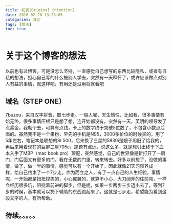 ```yaml
---
title: 初衷[Original intention]
date: 2016-02-20 13:23:05
categories: 其它
tags: [想法]
toc: true
---
```


# 关于这个博客的想法
以前也有过博客，可是没怎么坚持，一直感觉自己想写的东西比较隐私，或者有自私的想法，担心自己写的什么被别人学去，突然有一天释怀了，或许应该做点对别人有益的事情，就这样吧，有用还是没用将就看吧
<!--more-->
## 域名（STEP ONE）
7buzou，来自汉字拼音，取七步走。一般人呢，天生惰性，比如我，很多事情有始无终，很多事情压根只是想了想，连开始都没有。突然有一天，英明的领导发了点奖金，我勒个去，可算有点钱，卡上的数字终于突破5位数了，不包含小数点后面的。虽然我不是一个果粉，早先的手机是N95，3000多价位的时候买的，用了5年左右，笔记本是联想的SL500，后来换了三星的5830i是嫂子用旧了给我的，再后来用着现在的巨屏三星705c。跑题有点远，说这么多，就是想引出终于下血本入手了MBP（mac book pro）顶配，突然感觉，自己的世界像是新打开了一扇门，门后面又有更多的门，我在无数的门里，转来转去。好多以前想了，没做的事情，做了，做一半的事情，感觉可以有一个开始了。因此就像21天习惯养成一样，给自己约束了一个7步走。作为而立之人，有了一点自己的人生经验，事情呢，一开始都是扭扭捏捏的，小心翼翼的，就算不小心，大刀阔斧的往前闯，一样会经历很多坑，阻挠着前进的脚步，但是呢，如果一步两步三步迈出去了，等到7步的时候，基本就可以扔下辅助的东西跑起来了。这就是七步走，希望能为看到这段文字的人，有所帮助。

## 待续。。。。。


